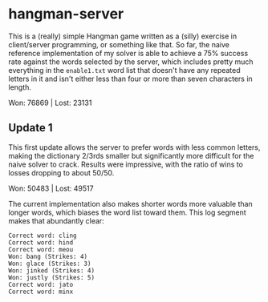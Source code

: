 # hangman-server
This is a (really) simple Hangman game written as a (silly) exercise in client/server programming, or something like that. So far, the naive reference implementation of my solver is able to achieve a 75% success rate against the words selected by the server, which includes pretty much everything in the `enable1.txt` word list that doesn't have any repeated letters in it and isn't either less than four or more than seven characters in length.

Won: 76869 | Lost: 23131

## Update 1
This first update allows the server to prefer words with less common letters, making the dictionary 2/3rds smaller but significantly more difficult for the naive solver to crack. Results were impressive, with the ratio of wins to losses dropping to about 50/50.

Won: 50483 | Lost: 49517

The current implementation also makes shorter words more valuable than longer words, which  biases the word list toward them. This log segment makes that abundantly clear:

    Correct word: cling
    Correct word: hind
    Correct word: meou
    Won: bang (Strikes: 4)
    Won: glace (Strikes: 3)
    Won: jinked (Strikes: 4)
    Won: justly (Strikes: 5)
    Correct word: jato
    Correct word: minx